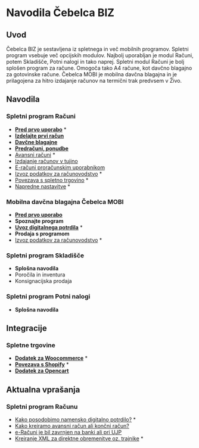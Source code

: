 # Navodila Čebelca BIZ

## Uvod

Čebelca BIZ je sestavljena iz spletnega in več mobilnih programov. Spletni program vsebuje več opcijskih modulov. Najbolj uporabljan je modul Računi, 
potem Skladišče, Potni nalogi in tako naprej. Spletni modul Računi je bolj splošen program za račune. Omogoča tako A4 račune, kot davčno blagajno za
gotovinske račune. Čebelca MOBI je mobilna davčna blagajna in je prilagojena za hitro izdajanje računov na termični trak predvsem v Živo.

## Navodila

### Spletni program Računi

* **[Pred prvo uporabo](racuni/pred_prvo_uporabo/)** *
* **[Izdelajte prvi račun](racuni/izdelajte_prvi_racun/)**
* **[Davčne blagajne](racuni/davcne_blagajne/)**
* **[Predračuni, ponudbe](racuni/predracuni_ponudbe/)**
* [Avansni računi](racuni/avansni_racuni/) *
* [Izdajanje računov v tujino](racuni/izdajanje_racunov_v_tujino/)
* [E-računi proračunskim uporabnikom](racuni/izdajanje_racunov_v_tujino/)
* [Izvoz podatkov za računovodstvo](racuni/izvoz_podatkov_za_racunovodstvo/) *
* [Povezava s spletno trgovino](https://github.com/InvoiceFox/CebelcaBIZ-WooCommerce#readme) *
* [Napredne nastavitve](racuni/napredne_nastavitve/) *

### Mobilna davčna blagajna Čebelca MOBI

* **[Pred prvo uporabo](mobi/pred_prvo_uporabo/)**
* **Spoznajte program**
* **[Uvoz digitalnega potrdila](mobi/uvoz_digitalnega_potrdila/)** *
* **Prodaja s programom**
* [Izvoz podatkov za računovodstvo](mobi/izvoz_podatkov_za_racunovodstvo/) *

### Spletni program Skladišče

* **Splošna navodila**
* Poročila in inventura
* Konsignacijska prodaja

### Spletni program Potni nalogi

* **Splošna navodila**

## Integracije

### Spletne trgovine

* **[Dodatek za Woocommerce](integracije/woocommerce/)** *
* **[Povezava s Shopify](integracije/shopify/)** *
* **[Dodatek za Opencart](integracije/opencart/)**

## Aktualna vprašanja

### Spletni program Računu

* [Kako posodobimo namensko digitalno potrdilo?](racuni/faq/posodobitev_namenskega_potrdila/) *
* [Kako kreiramo avansni račun ali končni račun?](racuni/faq/posodobitev_namenskega_potdila/)
* [e-Računi je bil zavrnjen na banki ali pri UJP](racuni/faq/eracun_zavrnjen_pri_banki/)
* [Kreiranje XML za direktne obremenitve oz. trajnike](racuni/faq/direktne_obremenitve_trajniki/) *

